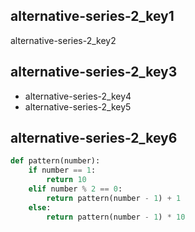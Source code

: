 ## alternative-series-2_key1
alternative-series-2_key2

## alternative-series-2_key3
- alternative-series-2_key4
- alternative-series-2_key5
## alternative-series-2_key6
```python
def pattern(number):
    if number == 1:
        return 10
    elif number % 2 == 0:
        return pattern(number - 1) + 1
    else:
        return pattern(number - 1) * 10
```
